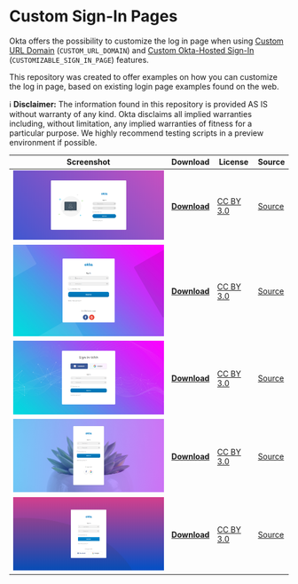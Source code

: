 # Custom Sign-In Pages
Okta offers the possibility to customize the log in page when using [Custom URL Domain](https://help.okta.com/en/prod/Content/Topics/Settings/custom-url-domain.htm?cshid=ext_custom_url_domain) (`CUSTOM_URL_DOMAIN`) and [Custom Okta-Hosted Sign-In](https://help.okta.com/en/prod/Content/Topics/Settings/custom-okta-hosted-sign-in-page.htm) (`CUSTOMIZABLE_SIGN_IN_PAGE`) features.

This repository was created to offer examples on how you can customize the log in page, based on existing login page examples found on the web.

:information_source: **Disclaimer:** The information found in this repository is provided AS IS without warranty of any kind. Okta disclaims all implied warranties including, without limitation, any implied warranties of fitness for a particular purpose. We highly recommend testing scripts in a preview environment if possible.

| Screenshot | Download | License | Source |
|------------|----------|---------|--------|
| <img src="https://github.com/dragosgaftoneanu-okta/custom-sign-in-pages/blob/master/colorlib-login-form-1/screenshot.png?raw=true" width="550" /> | **[Download](https://github.com/dragosgaftoneanu-okta/custom-sign-in-pages/tree/master/colorlib-login-form-1)** | [CC BY 3.0](https://creativecommons.org/licenses/by/3.0/) | [Source](https://colorlib.com/wp/template/login-form-v1/)
| <img src="https://github.com/dragosgaftoneanu-okta/custom-sign-in-pages/blob/master/colorlib-login-form-2/screenshot.png?raw=true" width="550" /> | **[Download](https://github.com/dragosgaftoneanu-okta/custom-sign-in-pages/tree/master/colorlib-login-form-2)** | [CC BY 3.0](https://creativecommons.org/licenses/by/3.0/) | [Source](https://colorlib.com/wp/template/login-form-v4/)
| <img src="https://github.com/dragosgaftoneanu-okta/custom-sign-in-pages/blob/master/colorlib-login-form-3/screenshot.png?raw=true" width="550" /> | **[Download](https://github.com/dragosgaftoneanu-okta/custom-sign-in-pages/tree/master/colorlib-login-form-3)** | [CC BY 3.0](https://creativecommons.org/licenses/by/3.0/) | [Source](https://colorlib.com/wp/template/login-form-v5/)
| <img src="https://github.com/dragosgaftoneanu-okta/custom-sign-in-pages/blob/master/colorlib-login-form-4/screenshot.png?raw=true" width="550" /> | **[Download](https://github.com/dragosgaftoneanu-okta/custom-sign-in-pages/tree/master/colorlib-login-form-4)** | [CC BY 3.0](https://creativecommons.org/licenses/by/3.0/) | [Source](https://colorlib.com/wp/template/login-form-v9/)
| <img src="https://github.com/dragosgaftoneanu-okta/custom-sign-in-pages/blob/master/colorlib-login-form-5/screenshot.png?raw=true" width="550" /> | **[Download](https://github.com/dragosgaftoneanu-okta/custom-sign-in-pages/tree/master/colorlib-login-form-5)** | [CC BY 3.0](https://creativecommons.org/licenses/by/3.0/) | [Source](https://colorlib.com/wp/template/login-form-v11/)
